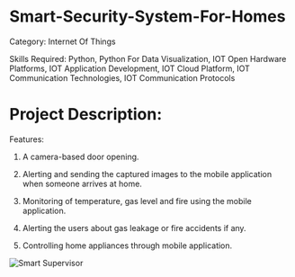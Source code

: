 # Smart-Security-System-For-Homes

Category: Internet Of Things

Skills Required:
Python, Python For Data Visualization, IOT Open Hardware Platforms, IOT Application Development, IOT Cloud Platform, IOT Communication Technologies, IOT Communication Protocols

# Project Description:

Features:

1.   A camera-based door opening.

2.   Alerting and sending the captured images to the mobile application when someone arrives at home. 

3.   Monitoring of temperature, gas level and fire using the mobile application.

4.   Alerting the users about gas leakage or fire accidents if any.

5.   Controlling home appliances through mobile application. 

![Smart Supervisor](https://user-images.githubusercontent.com/75872316/102654922-6a0c7300-4197-11eb-9035-f65822252c59.png)
